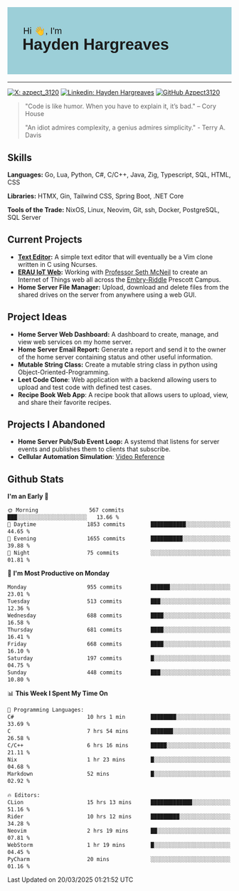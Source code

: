 ![Hayden Hargreaves](https://github.com/Azpect3120/Azpect3120/blob/master/download.png?raw=true)

<hr>

[![X: azpect_3120](https://img.shields.io/twitter/follow/azpect_3120?style=social)](https://x.com/azpect_3120)
[![Linkedin: Hayden Hargreaves](https://img.shields.io/badge/-Hayden%20Hargreaves-blue?style=flat-square&logo=Linkedin&logoColor=white&link=https://www.linkedin.com/in/hayden-hargreaves-37b2802a4/)](https://www.linkedin.com/in/hayden-hargreaves-37b2802a4/)
[![GitHub Azpect3120](https://img.shields.io/github/followers/azpect3120?label=follow&style=social)](https://github.com/azpect3120)

> "Code is like humor. When you have to explain it, it’s bad." – Cory House
> 
> "An idiot admires complexity, a genius admires simplicity." - Terry A. Davis


## Skills
**Languages:** Go, Lua, Python, C#, C/C++, Java, Zig, Typescript, SQL, HTML, CSS 

**Libraries:** HTMX, Gin, Tailwind CSS, Spring Boot, .NET Core

**Tools of the Trade:** NixOS, Linux, Neovim, Git, ssh, Docker, PostgreSQL, SQL Server


## Current Projects 
- **[Text Editor](https://github.com/Azpect3120/TextEditor):** A simple text editor that will eventually be a Vim clone written in C using Ncurses.
- **[ERAU IoT Web](https://github.com/Azpect3120/InternetOfThings):** Working with [Professor Seth McNeil](https://github.com/semcneil) to create an Internet of Things web all across the [Embry-Riddle](https://erau.edu) Prescott Campus.
- **Home Server File Manager:** Upload, download and delete files from the shared drives on the server from anywhere using a web GUI.


## Project Ideas
- **Home Server Web Dashboard:** A dashboard to create, manage, and view web services on my home server.
- **Home Server Email Report:** Generate a report and send it to the owner of the home server containing status and other useful information.
- **Mutable String Class:** Create a mutable string class in python using Object-Oriented-Programming.
- **Leet Code Clone**: Web application with a backend allowing users to upload and test code with defined test cases.
- **Recipe Book Web App**: A recipe book that allows users to upload, view, and share their favorite recipes.

## Projects I Abandoned 
- **Home Server Pub/Sub Event Loop:** A systemd that listens for server events and publishes them to clients that subscribe.
- **Cellular Automation Simulation**: [Video Reference](https://youtu.be/nr8biZfSZ3Y?si=kS962MMGRwKCgJ3Y&t=436)



## Github Stats

<!--START_SECTION:waka-->
**I'm an Early 🐤** 

```text
🌞 Morning                567 commits         ███░░░░░░░░░░░░░░░░░░░░░░   13.66 % 
🌆 Daytime                1853 commits        ███████████░░░░░░░░░░░░░░   44.65 % 
🌃 Evening                1655 commits        ██████████░░░░░░░░░░░░░░░   39.88 % 
🌙 Night                  75 commits          ░░░░░░░░░░░░░░░░░░░░░░░░░   01.81 % 
```
📅 **I'm Most Productive on Monday** 

```text
Monday                   955 commits         ██████░░░░░░░░░░░░░░░░░░░   23.01 % 
Tuesday                  513 commits         ███░░░░░░░░░░░░░░░░░░░░░░   12.36 % 
Wednesday                688 commits         ████░░░░░░░░░░░░░░░░░░░░░   16.58 % 
Thursday                 681 commits         ████░░░░░░░░░░░░░░░░░░░░░   16.41 % 
Friday                   668 commits         ████░░░░░░░░░░░░░░░░░░░░░   16.10 % 
Saturday                 197 commits         █░░░░░░░░░░░░░░░░░░░░░░░░   04.75 % 
Sunday                   448 commits         ███░░░░░░░░░░░░░░░░░░░░░░   10.80 % 
```


📊 **This Week I Spent My Time On** 

```text
💬 Programming Languages: 
C#                       10 hrs 1 min        ████████░░░░░░░░░░░░░░░░░   33.69 % 
C                        7 hrs 54 mins       ███████░░░░░░░░░░░░░░░░░░   26.58 % 
C/C++                    6 hrs 16 mins       █████░░░░░░░░░░░░░░░░░░░░   21.11 % 
Nix                      1 hr 23 mins        █░░░░░░░░░░░░░░░░░░░░░░░░   04.68 % 
Markdown                 52 mins             █░░░░░░░░░░░░░░░░░░░░░░░░   02.92 % 

🔥 Editors: 
CLion                    15 hrs 13 mins      █████████████░░░░░░░░░░░░   51.16 % 
Rider                    10 hrs 12 mins      █████████░░░░░░░░░░░░░░░░   34.28 % 
Neovim                   2 hrs 19 mins       ██░░░░░░░░░░░░░░░░░░░░░░░   07.81 % 
WebStorm                 1 hr 19 mins        █░░░░░░░░░░░░░░░░░░░░░░░░   04.45 % 
PyCharm                  20 mins             ░░░░░░░░░░░░░░░░░░░░░░░░░   01.16 % 
```


 Last Updated on 20/03/2025 01:21:52 UTC
<!--END_SECTION:waka-->
